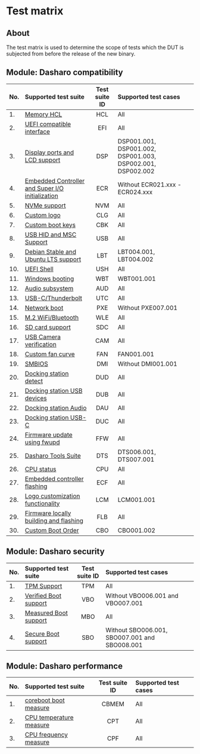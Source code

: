 # Test matrix

## About

The test matrix is used to determine the scope of tests which the DUT is
subjected from before the release of the new binary.

## Module: Dasharo compatibility

| No.  | Supported test suite                              | Test suite ID | Supported test cases                 |
|:-----|:--------------------------------------------------|:-------------:|:-------------------------------------|
| 1.   | [Memory HCL][HCL]                                 | HCL           | All                                  |
| 2.   | [UEFI compatible interface][EFI]                  | EFI           | All                                  |
| 3.   | [Display ports and LCD support][DSP]              | DSP           | DSP001.001, DSP001.002, DSP001.003, DSP002.001, DSP002.002 |
| 4.   | [Embedded Controller and Super I/O initialization][ECR] | ECR     | Without ECR021.xxx - ECR024.xxx      |
| 5.   | [NVMe support][NVM]                               | NVM           | All                                  |
| 6.   | [Custom logo][CLG]                                | CLG           | All                                  |
| 7.   | [Custom boot keys][CBK]                           | CBK           | All                                  |
| 8.   | [USB HID and MSC Support][HID]                    | USB           | All                                  |
| 9.   | [Debian Stable and Ubuntu LTS support][LBT]       | LBT           | LBT004.001, LBT004.002               |
| 10.  | [UEFI Shell][USH]                                 | USH           | All                                  |
| 11.  | [Windows booting][WBT]                            | WBT           | WBT001.001                           |
| 12.  | [Audio subsystem][AUD]                            | AUD           | All                                  |
| 13.  | [USB-C/Thunderbolt][UTC]                          | UTC           | All                                  |
| 14.  | [Network boot][PXE]                               | PXE           | Without PXE007.001                   |
| 15.  | [M.2 WiFi/Bluetooth][WLE]                         | WLE           | All                                  |
| 16.  | [SD card support][SDC]                            | SDC           | All                                  |
| 17.  | [USB Camera verification][CAM]                    | CAM           | All                                  |
| 18.  | [Custom fan curve][FAN]                           | FAN           | FAN001.001                           |
| 19.  | [SMBIOS][DMI]                                     | DMI           | Without DMI001.001                   |
| 20.  | [Docking station detect][DUD]                     | DUD           | All                                  |
| 21.  | [Docking station USB devices][DUB]                | DUB           | All                                  |
| 22.  | [Docking station Audio][DAU]                      | DAU           | All                                  |
| 23.  | [Docking station USB-C][DUC]                      | DUC           | All                                  |
| 24.  | [Firmware update using fwupd][FFW]                | FFW           | All                                  |
| 25.  | [Dasharo Tools Suite][DTS]                        | DTS           | DTS006.001, DTS007.001               |
| 26.  | [CPU status][CPU]                                 | CPU           | All                                  |
| 27.  | [Embedded controller flashing][ECF]               | ECF           | All                                  |
| 28.  | [Logo customization functionality][LCM]           | LCM           | LCM001.001                           |
| 29.  | [Firmware locally building and flashing][FLB]     | FLB           | All                                  |
| 30.  | [Custom Boot Order][CBO]                          | CBO           | CBO001.002                           |

[HCL]: ../../unified-test-documentation/dasharo-compatibility/301-memory-hcl.md
[EFI]: ../../unified-test-documentation/dasharo-compatibility/30M-uefi-compatible-interface.md
[DSP]: ../../unified-test-documentation/dasharo-compatibility/31E-display-ports-and-lcd.md
[ECR]: ../../unified-test-documentation/dasharo-compatibility/31G-ec-and-superio.md
[NVM]: ../../unified-test-documentation/dasharo-compatibility/312-nvme-support.md
[CLG]: ../../unified-test-documentation/dasharo-compatibility/304-custom-logo.md
[CBK]: ../../unified-test-documentation/dasharo-compatibility/303-custom-boot-menu-key.md
[HID]: ../../unified-test-documentation/dasharo-compatibility/306-usb-hid-and-msc-support.md
[LBT]: ../../unified-test-documentation/dasharo-compatibility/308-debian-stable-and-ubuntu-lts-support.md
[USH]: ../../unified-test-documentation/dasharo-compatibility/30P-uefi-shell.md
[WBT]: ../../unified-test-documentation/dasharo-compatibility/31A-windows-booting.md
[AUD]: ../../unified-test-documentation/dasharo-compatibility/31F-audio-subsystem.md
[UTC]: ../../unified-test-documentation/dasharo-compatibility/31H-usb-type-c.md
[PXE]: ../../unified-test-documentation/dasharo-compatibility/315-network-boot.md
[WLE]: ../../unified-test-documentation/dasharo-compatibility/318-m2-wifi-bluetooth.md
[SDC]: ../../unified-test-documentation/dasharo-compatibility/316-sdcard-reader.md
[CAM]: ../../unified-test-documentation/dasharo-compatibility/317-usb-camera.md
[NVI]: ../../unified-test-documentation/dasharo-compatibility/319-nvidia-graphics.md
[FAN]: ../../unified-test-documentation/dasharo-compatibility/S30-fan-control.md
[DMI]: ../../unified-test-documentation/dasharo-compatibility/31L-smbios.md
[DUD]: ../../unified-test-documentation/dasharo-compatibility/323-docking-station-detect.md
[DUB]: ../../unified-test-documentation/dasharo-compatibility/324-docking-station-usb-devices.md
[DAU]: ../../unified-test-documentation/dasharo-compatibility/322-docking-station-audio.md
[DUC]: ../../unified-test-documentation/dasharo-compatibility/321-docking-station-usb-c.md
[FFW]: ../../unified-test-documentation/dasharo-compatibility/320-fwupd-firmware-update.md
[DTS]: ../../unified-test-documentation/dasharo-compatibility/326-dasharo-tools-suite.md
[CPU]: ../../unified-test-documentation/dasharo-compatibility/31T-cpu-status.md
[ECF]: ../../unified-test-documentation/dasharo-compatibility/327-embedded_controller_flashing.md
[FLB]: ../../unified-test-documentation/dasharo-compatibility/326b-firmware-building-locally.md
[LCM]: ../../unified-test-documentation/dasharo-compatibility/328-logo-customization-functionality.md
[CBO]: ../../unified-test-documentation/dasharo-compatibility/325-custom-boot-order.md

## Module: Dasharo security

| No.  | Supported test suite                       | Test suite ID | Supported test cases                 |
|:-----|:-------------------------------------------|:-------------:|:-------------------------------------|
| 1.   | [TPM Support][TPM]                         | TPM           | All                                  |
| 2.   | [Verified Boot support][VBO]               | VBO           | Without VBO006.001 and VBO007.001    |
| 3.   | [Measured Boot support][MBO]               | MBO           | All                                  |
| 4.   | [Secure Boot support][SBO]                 | SBO           | Without SBO006.001, SBO007.001 and SBO008.001 |

[TPM]: ../../unified-test-documentation/dasharo-security/200-tpm-support.md
[VBO]: ../../unified-test-documentation/dasharo-security/201-verified-boot.md
[MBO]: ../../unified-test-documentation/dasharo-security/203-measured-boot.md
[SBO]: ../../unified-test-documentation/dasharo-security/206-secure-boot.md

## Module: Dasharo performance

| No.  | Supported test suite                              | Test suite ID | Supported test cases                 |
|:-----|:--------------------------------------------------|:-------------:|:-------------------------------------|
| 1.   | [coreboot boot measure][CBMEM]                    | CBMEM         | All                                  |
| 2.   | [CPU temperature measure][CPT]                    | CPT           | All                                  |
| 3.   | [CPU frequency measure][CPF]                      | CPF           | All                                  |

[CBMEM]: ../../unified-test-documentation/dasharo-performance/400-coreboot-boot-measure.md
[CPT]: ../../unified-test-documentation/dasharo-performance/401-cpu-temperature.md
[CPF]: ../../unified-test-documentation/dasharo-performance/402-cpu-frequency.md
